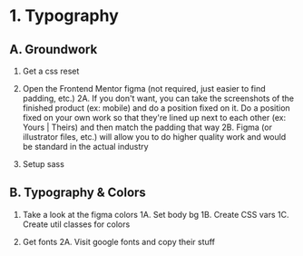 # 1. Typography

## A. Groundwork

1. Get a css reset

2. Open the Frontend Mentor figma (not required, just easier to find padding, etc.)
   2A. If you don't want, you can take the screenshots of the finished product (ex: mobile) and do a position fixed on it. Do a position fixed on your own work so that they're lined up next to each other (ex: Yours | Theirs) and then match the padding that way
   2B. Figma (or illustrator files, etc.) will allow you to do higher quality work and would be standard in the actual industry

3. Setup sass

## B. Typography & Colors

1. Take a look at the figma colors
   1A. Set body bg
   1B. Create CSS vars
   1C. Create util classes for colors

2. Get fonts
   2A. Visit google fonts and copy their stuff
